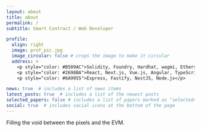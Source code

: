 ```yaml
---
layout: about
title: about
permalink: /
subtitle: Smart Contract / Web Developer

profile:
  align: right
  image: prof_pic.jpg
  image_circular: false # crops the image to make it circular
  address: >
    <p style="color: #B509AC">Solidity, Foundry, Hardhat, wagmi, Ethers.js</p>
    <p style="color: #2698BA">React, Next.js, Vue.js, Angular, TypeScript, JavaScript</p>
    <p style="color: #6A9955">Express, Fastify, NestJS, Node.js</p>

news: true  # includes a list of news items
latest_posts: true  # includes a list of the newest posts
selected_papers: false # includes a list of papers marked as "selected={true}"
social: true  # includes social icons at the bottom of the page
---
```


Filling the void between the pixels and the EVM.
